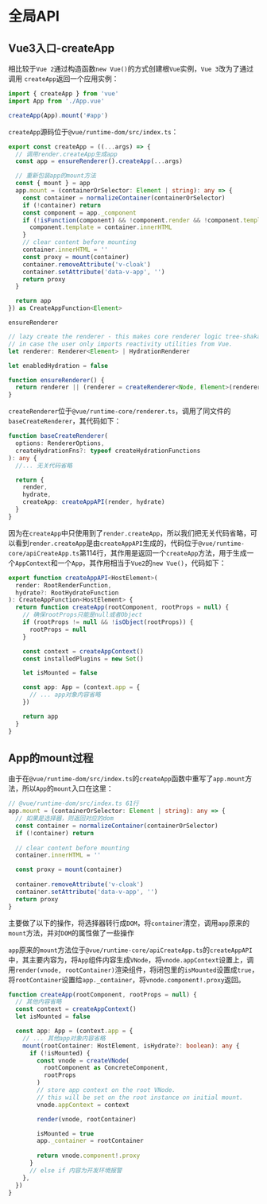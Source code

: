 # 全局API

## Vue3入口-createApp

相比较于`Vue 2`通过构造函数`new Vue()`的方式创建根`Vue`实例，`Vue 3`改为了通过调用 `createApp`返回一个应用实例：

```js
import { createApp } from 'vue'
import App from './App.vue'

createApp(App).mount('#app')
```

`createApp`源码位于`@vue/runtime-dom/src/index.ts`：

```typescript
export const createApp = ((...args) => {
  // 调用render.createApp生成app
  const app = ensureRenderer().createApp(...args)

  // 重新包装app的mount方法
  const { mount } = app
  app.mount = (containerOrSelector: Element | string): any => {
    const container = normalizeContainer(containerOrSelector)
    if (!container) return
    const component = app._component
    if (!isFunction(component) && !component.render && !component.template) {
      component.template = container.innerHTML
    }
    // clear content before mounting
    container.innerHTML = ''
    const proxy = mount(container)
    container.removeAttribute('v-cloak')
    container.setAttribute('data-v-app', '')
    return proxy
  }

  return app
}) as CreateAppFunction<Element>
```

`ensureRenderer`

```ts
// lazy create the renderer - this makes core renderer logic tree-shakable
// in case the user only imports reactivity utilities from Vue.
let renderer: Renderer<Element> | HydrationRenderer

let enabledHydration = false

function ensureRenderer() {
  return renderer || (renderer = createRenderer<Node, Element>(rendererOptions))
}
```

`createRenderer`位于`@vue/runtime-core/renderer.ts`，调用了同文件的`baseCreateRenderer`，其代码如下：

```typescript
function baseCreateRenderer(
  options: RendererOptions,
  createHydrationFns?: typeof createHydrationFunctions
): any {
  //... 无关代码省略

  return {
    render,
    hydrate,
    createApp: createAppAPI(render, hydrate)
  }
}
```

因为在`createApp`中只使用到了`render.createApp`，所以我们把无关代码省略，可以看到`render.createApp`是由`createAppAPI`生成的，代码位于`@vue/runtime-core/apiCreateApp.ts`第114行，其作用是返回一个`createApp`方法，用于生成一个`AppContext`和一个`App`，其作用相当于`Vue2`的`new Vue()`，代码如下：

```typescript
export function createAppAPI<HostElement>(
  render: RootRenderFunction,
  hydrate?: RootHydrateFunction
): CreateAppFunction<HostElement> {
  return function createApp(rootComponent, rootProps = null) {
    // 确保rootProps只能是null或者Object
    if (rootProps != null && !isObject(rootProps)) {
      rootProps = null
    }

    const context = createAppContext()
    const installedPlugins = new Set()

    let isMounted = false

    const app: App = (context.app = {
      // ... app对象内容省略
    })

    return app
  }
}
```

## App的mount过程

由于在`@vue/runtime-dom/src/index.ts`的`createApp`函数中重写了`app.mount`方法，所以`App`的`mount`入口在这里：

```ts
// @vue/runtime-dom/src/index.ts 61行
app.mount = (containerOrSelector: Element | string): any => {
  // 如果是选择器，则返回对应的dom
  const container = normalizeContainer(containerOrSelector)
  if (!container) return
  
  // clear content before mounting
  container.innerHTML = ''

  const proxy = mount(container)
  
  container.removeAttribute('v-cloak')
  container.setAttribute('data-v-app', '')
  return proxy
}
```

主要做了以下的操作，将选择器转行成`DOM`，将`container`清空，调用`app`原来的`mount`方法，并对`DOM`的属性做了一些操作

`app`原来的`mount`方法位于`@vue/runtime-core/apiCreateApp.ts`的`createAppAPI`中，其主要内容为，将`App`组件内容生成`VNode`，将`vnode.appContext`设置上，调用`render(vnode, rootContainer)`渲染组件，将闭包里的`isMounted`设置成`true`，将`rootContainer`设置给`app._container`，将`vnode.component!.proxy`返回。

```ts
function createApp(rootComponent, rootProps = null) {
  // 其他内容省略
  const context = createAppContext()
  let isMounted = false

  const app: App = (context.app = {
    // ... 其他app对象内容省略
    mount(rootContainer: HostElement, isHydrate?: boolean): any {
      if (!isMounted) {
        const vnode = createVNode(
          rootComponent as ConcreteComponent,
          rootProps
        )
        // store app context on the root VNode.
        // this will be set on the root instance on initial mount.
        vnode.appContext = context

        render(vnode, rootContainer)

        isMounted = true
        app._container = rootContainer
        
        return vnode.component!.proxy
      }
      // else if 内容为开发环境报警
    },
  })
}
```